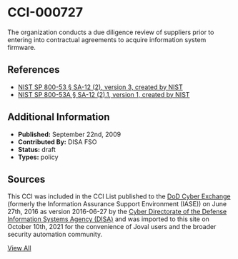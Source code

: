 # CCI-000727

The organization conducts a due diligence review of suppliers prior to entering into contractual agreements to acquire information system firmware.

## References ##

* [NIST SP 800-53 § SA-12 (2), version 3, created by NIST](http://csrc.nist.gov/publications/PubsSPs.html)
* [NIST SP 800-53A § SA-12 (2).1, version 1, created by NIST](http://csrc.nist.gov/publications/PubsSPs.html)


## Additional Information ##

* **Published:** September 22nd, 2009
* **Contributed By:** DISA FSO
* **Status:** draft
* **Types:** policy

## Sources ##

This CCI was included in the CCI List published to the [DoD Cyber Exchange](https://public.cyber.mil/stigs/cci/)
(formerly the Information Assurance Support Environment (IASE)) on June 27th, 2016 as version
2016-06-27 by the [Cyber Directorate of the Defense Information Systems Agency (DISA)](https://public.cyber.mil/about-cyber/)
and was imported to this site on October 10th, 2021 for the convenience of Joval users and the broader
security automation community.

[View All](../README.md)
